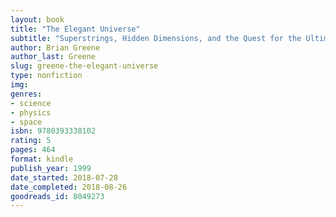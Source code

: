 ```yaml
---
layout: book
title: "The Elegant Universe"
subtitle: "Superstrings, Hidden Dimensions, and the Quest for the Ultimate Theory"
author: Brian Greene
author_last: Greene
slug: greene-the-elegant-universe
type: nonfiction
img:
genres:
- science
- physics
- space
isbn: 9780393338102
rating: 5
pages: 464
format: kindle
publish_year: 1999
date_started: 2018-07-28
date_completed: 2018-08-26
goodreads_id: 8049273
---
```

